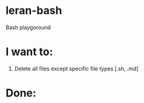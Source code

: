 # leran-bash
Bash playgoround

# I want to:
1. Delete all files except specific file types [.sh, .md] 

# Done:
